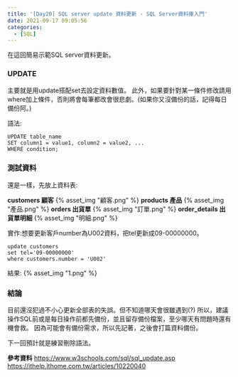 ```yaml
---
title: '[Day20] SQL server update 資料更新 - SQL Server資料庫入門'
date: 2021-09-17 09:05:56
categories:
  - [SQL]
---
```

在這回簡易示範SQL server資料更新。

### UPDATE
主要就是用update搭配set去設定資料數值。
此外，如果要針對某一條件修改請用where加上條件，否則將會每筆都改會很悲劇。(如果你又沒備份的話，記得每日備份阿。)

語法:
```
UPDATE table_name
SET column1 = value1, column2 = value2, ...
WHERE condition; 
```

### 測試資料
還是一樣，先放上資料表:

**customers 顧客**
{% asset_img "顧客.png" %}
**products 產品**
{% asset_img "產品.png" %}
**orders 出貨單**
{% asset_img "訂單.png" %}
**order_details 出貨單明細**
{% asset_img "明細.png" %}


實作:想要更新客戶number為U002資料，把tel更新成09-00000000。
```
update customers
set tel='09-00000000'
where customers.number = 'U002'
```
結果:
{% asset_img "1.png" %}


### 結論
目前還沒犯過不小心更新全部表的失誤。但不知道哪天會很雖遇到(?)
所以，建議操作SQL前或是每日操作前都先備份，並且留存備份檔案，至少哪天有問題時還有機會救。
因為可能會有備份需求，所以先記著，之後會打篇資料備份。

下一回預計就是練習刪除語法。

**參考資料**
https://www.w3schools.com/sql/sql_update.asp
https://ithelp.ithome.com.tw/articles/10220040
